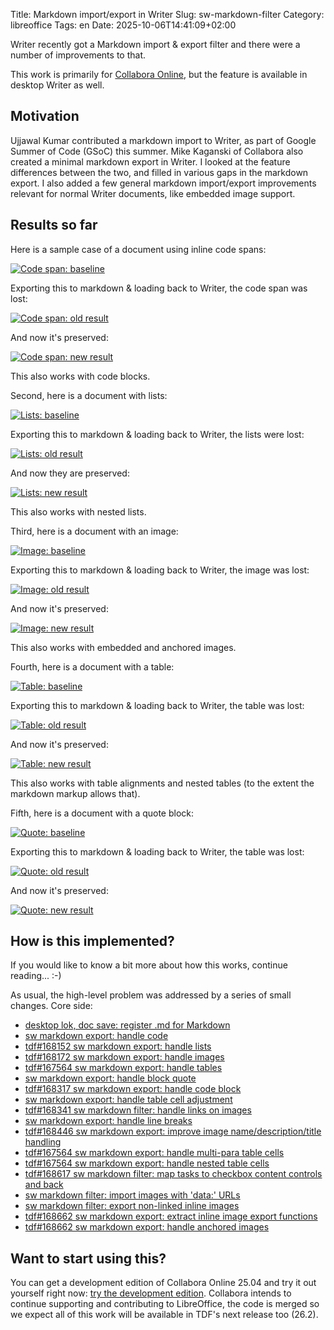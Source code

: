 Title: Markdown import/export in Writer
Slug: sw-markdown-filter
Category: libreoffice
Tags: en
Date: 2025-10-06T14:41:09+02:00

Writer recently got a Markdown import & export filter and there were a number of improvements to
that.

This work is primarily for [Collabora Online](https://www.collaboraonline.com/), but the feature is
available in desktop Writer as well.

## Motivation

Ujjawal Kumar contributed a markdown import to Writer, as part of Google Summer of Code (GSoC) this
summer. Mike Kaganski of Collabora also created a minimal markdown export in Writer. I looked at the
feature differences between the two, and filled in various gaps in the markdown export. I also added
a few general markdown import/export improvements relevant for normal Writer documents, like
embedded image support.

## Results so far

Here is a sample case of a document using inline code spans:

[![Code span: baseline](https://share.vmiklos.hu/blog/sw-markdown-filter/1-code-baseline.png)](https://share.vmiklos.hu/blog/sw-markdown-filter/1-code-baseline.png)

Exporting this to markdown & loading back to Writer, the code span was lost:

[![Code span: old result](https://share.vmiklos.hu/blog/sw-markdown-filter/1-code-old.png)](https://share.vmiklos.hu/blog/sw-markdown-filter/1-code-old.png)

And now it's preserved:

[![Code span: new result](https://share.vmiklos.hu/blog/sw-markdown-filter/1-code-new.png)](https://share.vmiklos.hu/blog/sw-markdown-filter/1-code-new.png)

This also works with code blocks.

Second, here is a document with lists:

[![Lists: baseline](https://share.vmiklos.hu/blog/sw-markdown-filter/2-list-baseline.png)](https://share.vmiklos.hu/blog/sw-markdown-filter/2-list-baseline.png)

Exporting this to markdown & loading back to Writer, the lists were lost:

[![Lists: old result](https://share.vmiklos.hu/blog/sw-markdown-filter/2-list-old.png)](https://share.vmiklos.hu/blog/sw-markdown-filter/2-list-old.png)

And now they are preserved:

[![Lists: new result](https://share.vmiklos.hu/blog/sw-markdown-filter/2-list-new.png)](https://share.vmiklos.hu/blog/sw-markdown-filter/2-list-new.png)

This also works with nested lists.

Third, here is a document with an image:

[![Image: baseline](https://share.vmiklos.hu/blog/sw-markdown-filter/3-image-baseline.png)](https://share.vmiklos.hu/blog/sw-markdown-filter/3-image-baseline.png)

Exporting this to markdown & loading back to Writer, the image was lost:

[![Image: old result](https://share.vmiklos.hu/blog/sw-markdown-filter/3-image-old.png)](https://share.vmiklos.hu/blog/sw-markdown-filter/3-image-old.png)

And now it's preserved:

[![Image: new result](https://share.vmiklos.hu/blog/sw-markdown-filter/3-image-new.png)](https://share.vmiklos.hu/blog/sw-markdown-filter/3-image-new.png)

This also works with embedded and anchored images.

Fourth, here is a document with a table:

[![Table: baseline](https://share.vmiklos.hu/blog/sw-markdown-filter/4-table-baseline.png)](https://share.vmiklos.hu/blog/sw-markdown-filter/4-table-baseline.png)

Exporting this to markdown & loading back to Writer, the table was lost:

[![Table: old result](https://share.vmiklos.hu/blog/sw-markdown-filter/4-table-old.png)](https://share.vmiklos.hu/blog/sw-markdown-filter/4-table-old.png)

And now it's preserved:

[![Table: new result](https://share.vmiklos.hu/blog/sw-markdown-filter/4-table-new.png)](https://share.vmiklos.hu/blog/sw-markdown-filter/4-table-new.png)

This also works with table alignments and nested tables (to the extent the markdown markup allows
that).

Fifth, here is a document with a quote block:

[![Quote: baseline](https://share.vmiklos.hu/blog/sw-markdown-filter/5-quote-baseline.png)](https://share.vmiklos.hu/blog/sw-markdown-filter/5-quote-baseline.png)

Exporting this to markdown & loading back to Writer, the table was lost:

[![Quote: old result](https://share.vmiklos.hu/blog/sw-markdown-filter/5-quote-old.png)](https://share.vmiklos.hu/blog/sw-markdown-filter/5-quote-old.png)

And now it's preserved:

[![Quote: new result](https://share.vmiklos.hu/blog/sw-markdown-filter/5-quote-new.png)](https://share.vmiklos.hu/blog/sw-markdown-filter/5-quote-new.png)

## How is this implemented?

If you would like to know a bit more about how this works, continue reading... :-)

As usual, the high-level problem was addressed by a series of small changes. Core side:

- [desktop lok, doc save: register .md for Markdown](https://git.libreoffice.org/core/commit/55393d9cc42b0402362022594b04ab4888257fb7)
- [sw markdown export: handle code](https://git.libreoffice.org/core/commit/959c448e9531a53e068e4cec3a56b0caf0e0d3d1)
- [tdf#168152 sw markdown export: handle lists](https://git.libreoffice.org/core/commit/bcef97f29a7126cb3469066de4bacafaae30f86a)
- [tdf#168172 sw markdown export: handle images](https://git.libreoffice.org/core/commit/fefd59b58c7d87e034fbf1c45cefa6a87ed09976)
- [tdf#167564 sw markdown export: handle tables](https://git.libreoffice.org/core/commit/f073d733568d3b635ac8b2c3a5081afd679b4915)
- [sw markdown export: handle block quote](https://git.libreoffice.org/core/commit/c94b0c7ace10f5913aa53b593aa0ccd544df3cc3)
- [tdf#168317 sw markdown export: handle code block](https://git.libreoffice.org/core/commit/85aa1402c670e8c85949c5aaf01f529a0a59c05b)
- [sw markdown export: handle table cell adjustment](https://git.libreoffice.org/core/commit/5d0022c28b149dcc1db22176e442d130ff8d0279)
- [tdf#168341 sw markdown filter: handle links on images](https://git.libreoffice.org/core/commit/b7bc0e5f3999950d6b5f0d2bdcda2c6cc2f04e61)
- [sw markdown export: handle line breaks](https://git.libreoffice.org/core/commit/f63c14c9e45d795c6d5927103181c8d0ede8a34b)
- [tdf#168446 sw markdown export: improve image name/description/title handling](https://git.libreoffice.org/core/commit/3a294f97a9b37cc8ff38f76200b5b58879a3a72f)
- [tdf#167564 sw markdown export: handle multi-para table cells](https://git.libreoffice.org/core/commit/852d8b06bcecc5c68194fced94e4c7af02086c52)
- [tdf#167564 sw markdown export: handle nested table cells](https://git.libreoffice.org/core/commit/c830c9ab824c8086b2124fec44f834a1d0ae4fa5)
- [tdf#168617 sw markdown filter: map tasks to checkbox content controls and back](https://git.libreoffice.org/core/commit/7608d96302652eb48863da441e121e0c61350412)
- [sw markdown filter: import images with 'data:' URLs](https://git.libreoffice.org/core/commit/169e1f3b914ac590b3719b8129b4f0913d4da228)
- [sw markdown filter: export non-linked inline images](https://git.libreoffice.org/core/commit/8d60fcdac9bc79c7b8956ed3cd9e9f518b28c119)
- [tdf#168662 sw markdown export: extract inline image export functions](https://git.libreoffice.org/core/commit/3c29e1277bda566b4455123a7a53c8f0fc6eda98)
- [tdf#168662 sw markdown export: handle anchored images](https://git.libreoffice.org/core/commit/e0601a598977265c5b05ba397bce04d9689fca4b)

## Want to start using this?

You can get a development edition of Collabora Online 25.04 and try it out yourself right now: [try
the development edition](https://www.collaboraonline.com/code/).  Collabora intends to continue
supporting and contributing to LibreOffice, the code is merged so we expect all of this work will be
available in TDF's next release too (26.2).
